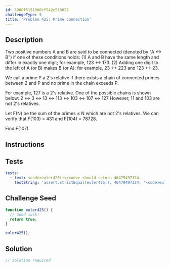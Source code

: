 ```yaml
---
id: 5900f5151000cf542c510028
challengeType: 5
title: 'Problem 425: Prime connection'
---
```


## Description
<section id='description'>
Two positive numbers A and B are said to be connected (denoted by "A ↔ B") if one of these conditions holds:
(1) A and B have the same length and differ in exactly one digit; for example, 123 ↔ 173.
(2) Adding one digit to the left of A (or B) makes B (or A); for example, 23 ↔ 223 and 123 ↔ 23.


We call a prime P a 2's relative if there exists a chain of connected primes between 2 and P and no prime in the chain exceeds P.


For example, 127 is a 2's relative. One of the possible chains is shown below:
2 ↔ 3 ↔ 13 ↔ 113 ↔ 103 ↔ 107 ↔ 127
However, 11 and 103 are not 2's relatives.


Let F(N) be the sum of the primes ≤ N which are not 2's relatives.
We can verify that F(103) = 431 and F(104) = 78728.


Find F(107).
</section>

## Instructions
<section id='instructions'>

</section>

## Tests
<section id='tests'>

```yml
tests:
  - text: <code>euler425()</code> should return 46479497324.
    testString: 'assert.strictEqual(euler425(), 46479497324, "<code>euler425()</code> should return 46479497324.");'

```

</section>

## Challenge Seed
<section id='challengeSeed'>

<div id='js-seed'>

```js
function euler425() {
  // Good luck!
  return true;
}

euler425();
```

</div>



</section>

## Solution
<section id='solution'>

```js
// solution required
```
</section>
